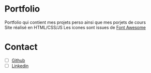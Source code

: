 # Portfolio
Portfolio qui contient mes projets perso ainsi que mes porjets de cours  
Site réalisé en HTML/CSS/JS
Les icones sont issues de [Font Awesome](https://fontawesome.com/)

# Contact
- [ ] [Github](https://github.com/d-clem)
- [ ] [Linkedin](https://www.linkedin.com/in/clement-denamiel/)
